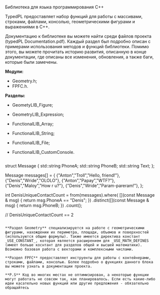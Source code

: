 Библиотека для языка программирования С++

TypedPL предоставляет набор функций для работы с массивами, строками, файлами, консолью, геометрическими фигурами и выражениями в С++.

Документацию к библиотеке вы можете найти среди файлов проекта (typedPL Documentation.pdf). Каждый раздел был подробно описан с примерами использования методов и функций библиотеки. Помимо этого, вы можете прочитать историю развития, описанную в конце документации, где описаны все изменения, обновления, а также баги, которые были замечены.

**Модули:**
- Geometry.h;
- FPFC.h.

**Разделы:**
- GeometyLIB_Figure;
- GeometryLIB_Expression; 
- FunctionalLIB_Array;
- FunctionalLIB_String;
- FunctionalLIB_File;
- FunctionalLIB_CustomConsole.

  ```C++
struct Message {
    std::string PhoneA;
    std::string PhoneB;
    std::string Text;
};

Message messages[] = {
    {"Anton","Troll","Hello, friend!"},
    {"Denis","Wride","OLOLO"},
    {"Anton","Papay","WTF?"},
    {"Denis","Maloy","How r u?"},
    {"Denis","Wride","Param-pareram!"},
};

int DenisUniqueContactCount =
    from(messages).where(   [](const Message & msg) { return msg.PhoneA == "Denis"; })
                  .distinct([](const Message & msg) { return msg.PhoneB; })
                  .count();

// DenisUniqueContactCount == 2    
```

**Раздел Geometry** специализируется на работе с геометрическими фигурами, нахождении их периметра, площади, объемов и поверхностей (используются общие формулы). Также имеется директива констант _USE_CONSTANT_, которая является расширением для _USE_MATH_DEFINES (имеет больше коснтант для разделов общей и высшей математики). Возможно базовая работа с векторами и комплексными числами.

**Раздел FPFC** предоставляет инструенты для работы с контейнерами, строками, файлами, консолью. Более подробно о функциях данного блока вы можете узнать в документации проекта.

**P.S** Код во многих местах не оптимизирован, а некоторые функции могут работать не совсем так, как планировалось. Если есть какие-либо идеи касательно новых функций или другие предложения - обязательно обращайтесь
